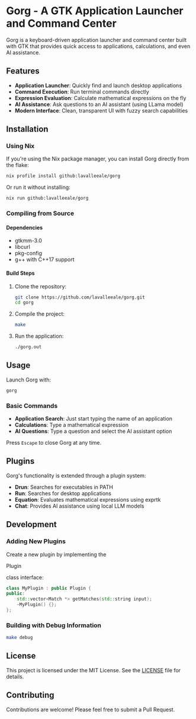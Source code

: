 # Gorg - A GTK Application Launcher and Command Center

Gorg is a keyboard-driven application launcher and command center built with GTK that provides quick access to applications, calculations, and even AI assistance.

## Features

- **Application Launcher**: Quickly find and launch desktop applications
- **Command Execution**: Run terminal commands directly
- **Expression Evaluation**: Calculate mathematical expressions on the fly
- **AI Assistance**: Ask questions to an AI assistant (using LLama model)
- **Modern Interface**: Clean, transparent UI with fuzzy search capabilities

## Installation

### Using Nix

If you're using the Nix package manager, you can install Gorg directly from the flake:

```bash
nix profile install github:lavalleeale/gorg
```

Or run it without installing:

```bash
nix run github:lavalleeale/gorg
```

### Compiling from Source

#### Dependencies

- gtkmm-3.0
- libcurl
- pkg-config
- g++ with C++17 support

#### Build Steps

1. Clone the repository:

   ```bash
   git clone https://github.com/lavalleeale/gorg.git
   cd gorg
   ```

2. Compile the project:

   ```bash
   make
   ```

3. Run the application:
   ```bash
   ./gorg.out
   ```

## Usage

Launch Gorg with:

```bash
gorg
```

### Basic Commands

- **Application Search**: Just start typing the name of an application
- **Calculations**: Type a mathematical expression
- **AI Questions**: Type a question and select the AI assistant option

Press `Escape` to close Gorg at any time.

## Plugins

Gorg's functionality is extended through a plugin system:

- **Drun**: Searches for executables in PATH
- **Run**: Searches for desktop applications
- **Equation**: Evaluates mathematical expressions using exprtk
- **Chat**: Provides AI assistance using local LLM models

## Development

### Adding New Plugins

Create a new plugin by implementing the

Plugin

class interface:

```cpp
class MyPlugin : public Plugin {
public:
    std::vector<Match *> getMatches(std::string input);
    ~MyPlugin() {};
};
```

### Building with Debug Information

```bash
make debug
```

## License

This project is licensed under the MIT License. See the [LICENSE](LICENSE) file for details.

## Contributing

Contributions are welcome! Please feel free to submit a Pull Request.
